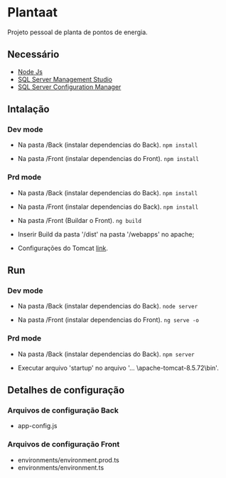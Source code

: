 # Plantaat
Projeto pessoal de planta de pontos de energia.

## Necessário

 - [Node Js](https://nodejs.org/en/download/)
 - [SQL Server Management Studio](https://docs.microsoft.com/pt-br/sql/ssms/download-sql-server-management-studio-ssms?view=sql-server-ver15)
 - [SQL Server Configuration Manager](https://docs.microsoft.com/pt-br/sql/relational-databases/sql-server-configuration-manager?view=sql-server-ver15)

## Intalação
### Dev mode

 - Na pasta /Back (instalar dependencias do Back).
 ``` npm install ```
 
 - Na pasta /Front (instalar dependencias do Front).
 ``` npm install ```
 
### Prd mode

 - Na pasta /Back (instalar dependencias do Back).
 ``` npm install ```
 
 - Na pasta /Front (instalar dependencias do Back).
 ``` npm install ```
 
 - Na pasta /Front (Buildar o Front).
 ``` ng build ```
 
 - Inserir Build da pasta '/dist' na pasta '/webapps' no apache;
 
 - Configurações do Tomcat [link](https://examples.javacodegeeks.com/enterprise-java/tomcat/apache-tomcat-rewrite-rules-example/).

## Run
### Dev mode

 - Na pasta /Back (instalar dependencias do Back).
 ``` node server ```
 
 - Na pasta /Front (instalar dependencias do Front).
 ``` ng serve -o ```
 
 ### Prd mode

 - Na pasta /Back (instalar dependencias do Back).
 ``` npm server ```
 
 - Executar arquivo 'startup' no arquivo '... \apache-tomcat-8.5.72\bin'.

## Detalhes de configuração 
### Arquivos de configuração Back

 - app-config.js

### Arquivos de configuração Front

 - environments/environment.prod.ts
 - environments/environment.ts
 
 
